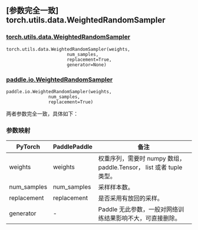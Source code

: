 ## [参数完全一致] torch.utils.data.WeightedRandomSampler

### [torch.utils.data.WeightedRandomSampler](https://pytorch.org/docs/stable/data.html#torch.utils.data.WeightedRandomSampler)

```
torch.utils.data.WeightedRandomSampler(weights,
                       num_samples,
                       replacement=True,
                       generator=None)
```

### [paddle.io.WeightedRandomSampler](https://www.paddlepaddle.org.cn/documentation/docs/zh/api/paddle/io/WeightedRandomSampler_cn.html#paddle.io.WeightedRandomSampler)

```
paddle.io.WeightedRandomSampler(weights,
                num_samples,
                replacement=True)
```

两者参数完全一致，具体如下：

### 参数映射

| PyTorch     | PaddlePaddle | 备注                                                                 |
| ----------- | ------------ | -------------------------------------------------------------------- |
| weights     | weights      | 权重序列，需要时 numpy 数组， paddle.Tensor， list 或者 tuple 类型。 |
| num_samples | num_samples  | 采样样本数。                                                         |
| replacement | replacement  | 是否采用有放回的采样。                                               |
| generator   | -            | Paddle 无此参数，一般对网络训练结果影响不大，可直接删除。            |

